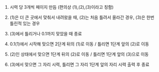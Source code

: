 1. 시력 당 3개씩 페이지 만듬 (편의상 (1),(2),(3)이라고 칭함)

2. (1)은 더 큰 곳에서 맞춰서 내려왔을 때, (2)는 처음 틀려서 올라간 경우, (3)은 한번 틀린적 있는 경우

3. (3)에서 틀리거나 0.1까지 맞았을 때 종료

4. 0.1(1)에서 시작해 맞으면 2단계 뒤의 (1)로 이동 / 틀리면 1단계 앞의 (2)로 이동

5. (2)인 상태에서 맞으면 1단계 뒤의 (2)로 이동 / 틀리면 1단계 앞의 (3)으로 이동

6. (3)에서 맞으면 그 자리 시력, 틀리면 그 자리 1단계 앞의 자리 시력 출력 후 종료
